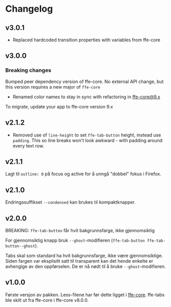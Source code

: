# Changelog

## v3.0.1

* Replaced hardcoded transition properties with variables from ffe-core

## v3.0.0

### Breaking changes

Bumped peer dependency version of ffe-core. No external API change, but this version requires a new major of `ffe-core`

* Renamed color names to stay in sync with refactoring in ffe-core@9.x

To migrate, update your app to ffe-core version 9.x

## v2.1.2
* Removed use of `line-height` to set `ffe-tab-button` height, instead use `padding`. This so line breaks won't look awkward - with padding around every text row.

## v2.1.1

Lagt til `outline: 0` på focus og active for å unngå "dobbel" fokus i Firefox.

## v2.1.0

Endringssuffikset `--condensed` kan brukes til kompaktknapper.

## v2.0.0

BREAKING: `ffe-tab-button` får hvit bakgrunnsfarge, ikke gjennomsiktig

For gjennomsiktig knapp bruk `--ghost`-modifieren (`ffe-tab-button ffe-tab-button--ghost`).

Tabs skal som standard ha hvit bakgrunnsfarge, ikke være gjennomsiktige.
Siden fargen var eksplisitt satt til transparent kan det hende enkelte er
avhengige av den oppførselen. De er nå nødt til å bruke `--ghost`-modifieren.

## v1.0.0

Første versjon av pakken. Less-filene har før dette ligget i
[ffe-core](***REMOVED***).
ffe-tabs ble skilt ut fra ffe-core i ffe-core v8.0.0.
